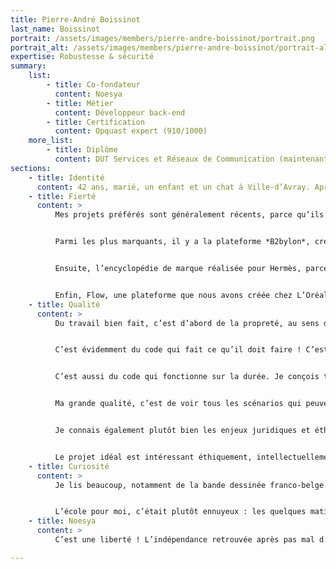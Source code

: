 ```yaml
---
title: Pierre-André Boissinot
last_name: Boissinot
portrait: /assets/images/members/pierre-andre-boissinot/portrait.png
portrait_alt: /assets/images/members/pierre-andre-boissinot/portrait-alt.png
expertise: Robustesse & sécurité
summary:
    list:
        - title: Co-fondateur
          content: Noesya
        - title: Métier
          content: Développeur back-end
        - title: Certification
          content: Opquast expert (910/1000)
    more_list:
        - title: Diplôme
          content: DUT Services et Réseaux de Communication (maintenant Métiers du Multimédia et de l’Internet), *Université Paris-Est Marne-la-Vallée*
sections:
    - title: Identité
      content: 42 ans, marié, un enfant et un chat à Ville-d’Avray. Après 3 ans de droit et un Diplôme Universitaire de Technologie Services et Réseaux de Communication (maintenant Métiers du Multimédia et de l’Internet), je travaille d’abord dans une startup, puis co-fonde l’entreprise *Semio Design* en 2003. La structure est ensuite fusionnée à l’agence *Les Poupées Russes*, que je quitte en 2021 pour créer Noesya.
    - title: Fierté
      content: >
          Mes projets préférés sont généralement récents, parce qu’ils matérialisent les progrès que je fais. Chaque projet me fait avancer.


          Parmi les plus marquants, il y a la plateforme *B2bylon*, créée pour *Les Poupées Russes* : multi-marques, multilingue, modulaire, c’était un défi en termes de périmètre fonctionnel et de robustesse. Nous l’avons conçue, développée et amenée en moins de 3 ans à une quinzaine de clients actifs pour environ 250 k€ / an en Software as a Service (SaaS). Webinar, catalogue produit, elearning, gamification, nous avons développé une vingtaine de modules fonctionnels déployables à la demande, dans des environnements clients cloisonnés aux design systems personnalisés. La plateforme a bénéficié de nombreux audits de sécurité et tests de pénétration, que j’ai supervisés en tant que Data Protection Officer des Poupées Russes.


          Ensuite, l’encyclopédie de marque réalisée pour Hermès, parce que j’aime cette maison, et que le résultat est superbe. Encore des problématiques de gestion de contenu et de traduction, des mécaniques ludiques et des enjeux d’optimisation, peu de nouveauté pour moi, mais un beau succès opérationnel !


          Enfin, Flow, une plateforme que nous avons créée chez L’Oréal et que nous maintenons depuis 10 ans. La plateforme utilise une grande variété de technologie, notamment des APIs et back-offices en Ruby on Rails et des applications natives iPad (Objective-C) et Windows (C#), et permet de gérer du contenu de vente et des données commerciales.
    - title: Qualité
      content: >
          Du travail bien fait, c’est d’abord de la propreté, au sens d’Oncle Bob (Coder proprement, Robert Martin): du code léger, pas trop verbeux, où chaque chose est à sa place. C’est aussi du code que l’on peut relire. Il faut coder pour les autres, notamment pour le soi du futur. Si je me relis dans deux ans, je dois comprendre facilement ce que j’ai écrit, et je veux que toute l’équipe puisse comprendre.


          C’est évidemment du code qui fait ce qu’il doit faire ! C’est navrant de le préciser, mais beaucoup de développeurs produisent du code qui n’est pas fonctionnel, ou pas totalement fonctionnel.


          C’est aussi du code qui fonctionne sur la durée. Je conçois toujours des produits pour qu’ils puissent durer 10 ou 20 ans, je ne travaille jamais en me disant que c’est jetable. La robustesse est un bon investissement, notamment parce que le court terme a une fâcheuse tendance à durer plus longtemps que prévu.


          Ma grande qualité, c’est de voir tous les scénarios qui peuvent se produire, les effets de bord, les cas extrêmes et improbables, comme un grand arbre de problèmes possibles. Ca me permet de débugger avant que le bug ne se produise. Cela permet d’éviter les comportements inattendus de l’application, aux conséquences parfois graves tant pour le business que pour la sécurité des données. C’est notamment pour cela que nous ne travaillons plus avec Wordpress : trop de vulnérabilités, pas assez de robustesse.


          Je connais également plutôt bien les enjeux juridiques et éthiques liés à la sécurité Web, notamment le Règlement Général sur la Protection des Données (RGPD). Au sein des Poupées Russes, j’ai géré tous les processus de conformité avec les services IT des clients de l’agence : L’Oréal, Shiseido, Chanel...


          Le projet idéal est intéressant éthiquement, intellectuellement et techniquement. C’est un projet aligné avec mes valeurs, bénéfique pour l’humanité et pour la Terre. C’est un projet qui me pousse techniquement, avec un contenu qui me touche ou m’apprend. Cela fait des années que je travaille pour lancer des parfums ou des soins, alors que ces sujets ne m’intéressent pas vraiment. J’ai envie de travailler sur de l’utile et du stimulant. Sur le plan technique, j’aime assembler de nouvelles choses, résoudre de nouveaux problèmes, dans de nouveaux contextes : j’aime beaucoup les Lego, et construire une tour toute droite, ça ne me fait pas vibrer.
    - title: Curiosité
      content: >
          Je lis beaucoup, notamment de la bande dessinée franco-belge. Peu de manga, peu de comics, je suis  attaché à la ligne claire et à notre patrimoine européen. Je relis François Bourgeon (Les Passagers du Vent, Les Compagnons du crépuscule) en ce moment, c’est vraiment très bon. Netflix, même si je sais que l’empreinte écologique est désastreuse, j’adore le cinéma et le format série. En ce moment, je rattrape *How i met your mother* avec plaisir, et j’aime les séries historiques : Rome, Vikings, The Last Kingdom, The Tudors... Et j’adore les châteaux-forts ! Quels que soient les endroits où je voyage (pas en avion, je le supporte mal), je me débrouille toujours pour aller visiter un ou deux châteaux. Je suis fasciné par la construction médiévale, même si je suis heureux de ne pas avoir vécu à cette époque.


          L’école pour moi, c’était plutôt ennuyeux : les quelques matières qui me plaisaient n’allaient pas assez vite, et les nombreuses matières qui ne me plaisaient pas allaient beaucoup trop lentement. Je suis jusqu’au-boutiste, quand un sujet me plaît je veux tout maîtriser. Il m’arrive de tourner longtemps autour d’un sujet trop difficile, je n’y arrive pas, mais j’insiste. En mathématiques par exemple, je sens mes lacunes. Parfois, je finis par comprendre, c’est une petite victoire !
    - title: Noesya
      content: >
          C’est une liberté ! L’indépendance retrouvée après pas mal d’années à être tenu en laisse. Le plaisir de travailler avec une bande de copains, des gens que je connais depuis longtemps, que j’ai choisis, et avec qui je suis ravi de construire. C’est aussi une façon de gagner ma vie correctement en faisant des choses qui m’intéressent, sur des sujets avec lesquels je me sens aligné.

---
```

